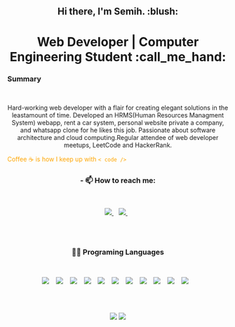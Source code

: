 <h2 align="center"> Hi there, I'm Semih. :blush:</h2>
<h1 align="center"> Web Developer | Computer Engineering Student :call_me_hand:</h1>

<p align="center">


### Summary

<br/>

<p align="center">
Hard-working web developer with a flair for creating elegant solutions in the leastamount of time. Developed an HRMS(Human Resources Managment System) webapp, rent a car system, personal website private a company, and whatsapp clone
for he likes this job. Passionate about software architecture and cloud computing.Regular attendee of web developer meetups, LeetCode and HackerRank.
</p>

<font color="orange">Coffee :coffee: is how I keep up with `< code />` </font>

</p>

<h3 align="center"> - 📫 How to reach me:   </h3><br>

<p align="center">
  <a href="https://www.linkedin.com/in/semih-%C5%9Fahan-8a7627176/">
    <img src="https://img.shields.io/badge/linkedin-%230077B5.svg?&style=for-the-badge&logo=linkedin&logoColor=white" />
  </a>&nbsp;&nbsp; <a href="https://twitter.com/Semih87059904?s=08">
    <img src="https://img.shields.io/badge/Twitter-1DA1F2?style=for-the-badge&logo=twitter&logoColor=white" />
  </a>&nbsp;&nbsp;
  
</p>

<br />
<br />

<h3 align="center"> 👩‍💻 Programing Languages</h3>
<br/>

<p align="center"> 

  <img src="https://img.shields.io/badge/Java-ED8B00?style=for-the-badge&logo=java&logoColor=white" />
  &nbsp;&nbsp; 
  
  <img src="https://img.shields.io/badge/C%23-239120?style=for-the-badge&logo=c-sharp" />
  &nbsp;&nbsp;

  <img src="https://img.shields.io/badge/php-68228b?style=for-the-badge&logo=php&logoColor=white" />
  &nbsp;&nbsp; 
  
  <img src="https://img.shields.io/badge/JavaScript-ffe413?style=for-the-badge&logo=javascript&logoColor=000" />
  &nbsp;&nbsp; 

  <img src="https://img.shields.io/badge/typescript-1874cd?style=for-the-badge&logo=typescript&logoColor=white" />
  &nbsp;&nbsp; 

  <img src="https://img.shields.io/badge/react-000?style=for-the-badge&logo=react" />
  &nbsp;&nbsp; 

  <img src="https://img.shields.io/badge/angular-fff?style=for-the-badge&logo=angular&logoColor=CB221C" />
  &nbsp;&nbsp; 

  <img src="https://img.shields.io/badge/css-00bfff?style=for-the-badge&logo=css3&logoColor=blue" />
  &nbsp;&nbsp; 

  <img src="https://img.shields.io/badge/sass-fff?style=for-the-badge&logo=sass" />
  &nbsp;&nbsp; 

  <img src="https://img.shields.io/badge/bootstrap-9a32cd?style=for-the-badge&logo=bootstrap&logoColor=white" />
  &nbsp;&nbsp; 

  <img src="https://img.shields.io/badge/git-fff?style=for-the-badge&logo=git" />
  &nbsp;&nbsp; 


</p>

<br />
<br />

<p align="center">

<img src="https://github-readme-stats.vercel.app/api?username=semihshn&theme=tokyonight" >

<img src="https://github-readme-stats.vercel.app/api/top-langs/?username=semihshn&layout=compact&theme=tokyonight" >

</p>

